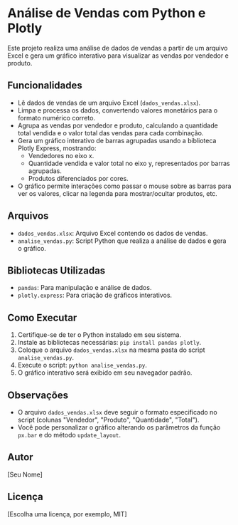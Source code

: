 <!DOCTYPE html>
<html lang="pt-br">
<head>
  <meta charset="UTF-8">
  <meta name="viewport" content="width=device-width, initial-scale=1.0">
  <title>Análise de Vendas com Python e Plotly</title>
</head>
<body>
  <h1>Análise de Vendas com Python e Plotly</h1>

  <p>Este projeto realiza uma análise de dados de vendas a partir de um arquivo Excel e gera um gráfico interativo para visualizar as vendas por vendedor e produto.</p>

  <h2>Funcionalidades</h2>
  <ul>
    <li>Lê dados de vendas de um arquivo Excel (<code>dados_vendas.xlsx</code>).</li>
    <li>Limpa e processa os dados, convertendo valores monetários para o formato numérico correto.</li>
    <li>Agrupa as vendas por vendedor e produto, calculando a quantidade total vendida e o valor total das vendas para cada combinação.</li>
    <li>Gera um gráfico interativo de barras agrupadas usando a biblioteca Plotly Express, mostrando:
      <ul>
        <li>Vendedores no eixo x.</li>
        <li>Quantidade vendida e valor total no eixo y, representados por barras agrupadas.</li>
        <li>Produtos diferenciados por cores.</li>
      </ul>
    </li>
    <li>O gráfico permite interações como passar o mouse sobre as barras para ver os valores, clicar na legenda para mostrar/ocultar produtos, etc.</li>
  </ul>

  <h2>Arquivos</h2>
  <ul>
    <li><code>dados_vendas.xlsx</code>: Arquivo Excel contendo os dados de vendas.</li>
    <li><code>analise_vendas.py</code>: Script Python que realiza a análise de dados e gera o gráfico.</li>
  </ul>

  <h2>Bibliotecas Utilizadas</h2>
  <ul>
    <li><code>pandas</code>: Para manipulação e análise de dados.</li>
    <li><code>plotly.express</code>: Para criação de gráficos interativos.</li>
  </ul>

  <h2>Como Executar</h2>
  <ol>
    <li>Certifique-se de ter o Python instalado em seu sistema.</li>
    <li>Instale as bibliotecas necessárias: <code>pip install pandas plotly</code>.</li>
    <li>Coloque o arquivo <code>dados_vendas.xlsx</code> na mesma pasta do script <code>analise_vendas.py</code>.</li>
    <li>Execute o script: <code>python analise_vendas.py</code>.</li>
    <li>O gráfico interativo será exibido em seu navegador padrão.</li>
  </ol>

  <h2>Observações</h2>
  <ul>
    <li>O arquivo <code>dados_vendas.xlsx</code> deve seguir o formato especificado no script (colunas "Vendedor", "Produto", "Quantidade", "Total").</li>
    <li>Você pode personalizar o gráfico alterando os parâmetros da função <code>px.bar</code> e do método <code>update_layout</code>.</li>
  </ul>

  <h2>Autor</h2>
  <p>[Seu Nome]</p>

  <h2>Licença</h2>
  <p>[Escolha uma licença, por exemplo, MIT]</p>
</body>
</html>
